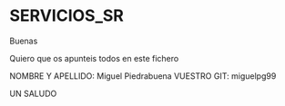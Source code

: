 # SERVICIOS_SR

Buenas 

Quiero que os apunteis todos en este fichero 

NOMBRE Y APELLIDO: Miguel Piedrabuena
VUESTRO GIT: miguelpg99


UN SALUDO 



